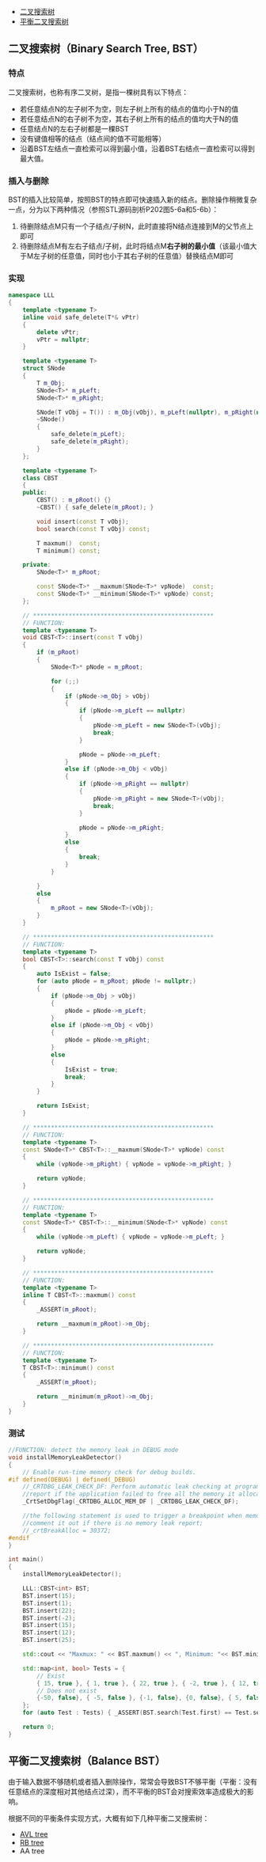 * [二叉搜索树](#二叉搜索树binary-search-tree-bst)
* [平衡二叉搜索树](#平衡二叉搜索树balance-bst)

## 二叉搜索树（Binary Search Tree, BST）
### 特点
二叉搜索树，也称有序二叉树，是指一棵树具有以下特点：
* 若任意结点N的左子树不为空，则左子树上所有的结点的值均小于N的值
* 若任意结点N的右子树不为空，其右子树上所有的结点的值均大于N的值
* 任意结点N的左右子树都是一棵BST
* 没有键值相等的结点（结点间的值不可能相等）
* 沿着BST左结点一直检索可以得到最小值，沿着BST右结点一直检索可以得到最大值。
### 插入与删除
BST的插入比较简单，按照BST的特点即可快速插入新的结点。删除操作稍微复杂一点，分为以下两种情况（参照STL源码剖析P202图5-6a和5-6b）：
1. 待删除结点M只有一个子结点/子树N，此时直接将N结点连接到M的父节点上即可
2. 待删除结点M有左右子结点/子树，此时将结点M**右子树的最小值**（该最小值大于M左子树的任意值，同时也小于其右子树的任意值）替换结点M即可

### 实现
```C++
namespace LLL
{
	template <typename T>
	inline void safe_delete(T*& vPtr)
	{
		delete vPtr;
		vPtr = nullptr;
	}

	template <typename T>
	struct SNode
	{
		T m_Obj;
		SNode<T>* m_pLeft;
		SNode<T>* m_pRight;

		SNode(T vObj = T()) : m_Obj(vObj), m_pLeft(nullptr), m_pRight(nullptr) {}
		~SNode()
		{
			safe_delete(m_pLeft);
			safe_delete(m_pRight);
		}
	};

	template <typename T>
	class CBST
	{
	public:
		CBST() : m_pRoot() {}
		~CBST() { safe_delete(m_pRoot); }

		void insert(const T vObj);
		bool search(const T vObj) const;

		T maxmum()  const;
		T minimum() const;

	private:
		SNode<T>* m_pRoot;

		const SNode<T>* __maxmum(SNode<T>* vpNode)  const;
		const SNode<T>* __minimum(SNode<T>* vpNode) const;
	};

	// ***************************************************
	// FUNCTION:
	template <typename T>
	void CBST<T>::insert(const T vObj)
	{
		if (m_pRoot)
		{
			SNode<T>* pNode = m_pRoot;

			for (;;)
			{
				if (pNode->m_Obj > vObj)
				{
					if (pNode->m_pLeft == nullptr)
					{
						pNode->m_pLeft = new SNode<T>(vObj);
						break;
					}

					pNode = pNode->m_pLeft;
				}
				else if (pNode->m_Obj < vObj)
				{
					if (pNode->m_pRight == nullptr)
					{
						pNode->m_pRight = new SNode<T>(vObj);
						break;
					}

					pNode = pNode->m_pRight;
				}
				else
				{
					break;
				}
			}

		}
		else
		{
			m_pRoot = new SNode<T>(vObj);
		}
	}

	// ***************************************************
	// FUNCTION:
	template <typename T>
	bool CBST<T>::search(const T vObj) const
	{
		auto IsExist = false;
		for (auto pNode = m_pRoot; pNode != nullptr;)
		{
			if (pNode->m_Obj > vObj)
			{
				pNode = pNode->m_pLeft;
			}
			else if (pNode->m_Obj < vObj)
			{
				pNode = pNode->m_pRight;
			}
			else
			{
				IsExist = true;
				break;
			}
		}

		return IsExist;
	}

	// ***************************************************
	// FUNCTION:
	template <typename T>
	const SNode<T>* CBST<T>::__maxmum(SNode<T>* vpNode) const
	{
		while (vpNode->m_pRight) { vpNode = vpNode->m_pRight; }

		return vpNode;
	}

	// ***************************************************
	// FUNCTION:
	template <typename T>
	const SNode<T>* CBST<T>::__minimum(SNode<T>* vpNode) const
	{
		while (vpNode->m_pLeft) { vpNode = vpNode->m_pLeft; }

		return vpNode;
	}

	// ***************************************************
	// FUNCTION:
	template <typename T>
	inline T CBST<T>::maxmum() const
	{
		_ASSERT(m_pRoot);

		return __maxmum(m_pRoot)->m_Obj;
	}

	// ***************************************************
	// FUNCTION:
	template <typename T>
	T CBST<T>::minimum() const
	{
		_ASSERT(m_pRoot);

		return __minimum(m_pRoot)->m_Obj;
	}
}
```
### 测试
```C++
//FUNCTION: detect the memory leak in DEBUG mode
void installMemoryLeakDetector()
{
	// Enable run-time memory check for debug builds.
#if defined(DEBUG) | defined(_DEBUG)
	//_CRTDBG_LEAK_CHECK_DF: Perform automatic leak checking at program exit through a call to _CrtDumpMemoryLeaks and generate an error 
	//report if the application failed to free all the memory it allocated. OFF: Do not automatically perform leak checking at program exit.
	_CrtSetDbgFlag(_CRTDBG_ALLOC_MEM_DF | _CRTDBG_LEAK_CHECK_DF);

	//the following statement is used to trigger a breakpoint when memory leak happens
	//comment it out if there is no memory leak report;
	//_crtBreakAlloc = 30372;
#endif
}

int main()
{
	installMemoryLeakDetector();

	LLL::CBST<int> BST;
	BST.insert(15);
	BST.insert(1);
	BST.insert(22);
	BST.insert(-2);
	BST.insert(15);
	BST.insert(12);
	BST.insert(25);

	std::cout << "Maxmux: " << BST.maxmum() << ", Minimum: "<< BST.minimum() <<std::endl;

	std::map<int, bool> Tests = { 
		// Exist
		{ 15, true }, { 1, true }, { 22, true }, { -2, true }, { 12, true }, { 25, true },
		// Does not exist 
		{-50, false}, { -5, false }, {-1, false}, {0, false}, { 5, false }, { 16, false }, { 100, false },
	};
	for (auto Test : Tests) { _ASSERT(BST.search(Test.first) == Test.second); }

	return 0;
}
```

## 平衡二叉搜索树（Balance BST）
由于输入数据不够随机或者插入删除操作，常常会导致BST不够平衡（平衡：没有任意结点的深度相对其他结点过深），而不平衡的BST会对搜索效率造成极大的影响。

根据不同的平衡条件实现方式，大概有如下几种平衡二叉搜索树：
* [AVL tree](BST_AVL_TREE.md)
* [RB tree](BST_RB_TREE.md)
* AA tree
